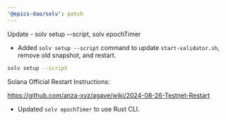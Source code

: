 ```yaml
---
'@epics-dao/solv': patch
---
```


Update - solv setup --script, solv epochTimer

- Added `solv setup --script` command to update `start-validator.sh`, remove old snapshot, and restart.

```bash
solv setup --script
```

Solana Official Restart Instructions:

https://github.com/anza-xyz/agave/wiki/2024-08-26-Testnet-Restart

- Updated `solv epochTimer` to use Rust CLI.
